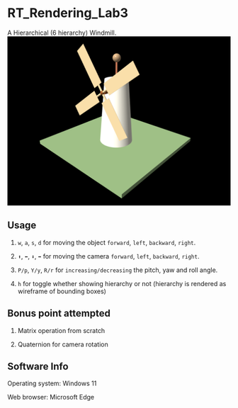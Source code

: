 # RT_Rendering_Lab3
A Hierarchical (6 hierarchy) Windmill.
![preview](image-3.png)

## Usage

1. `w`, `a`, `s`, `d` for moving the object `forward`, `left`, `backward`, `right`.

2. `⬆️`, `⬅️`, `⬇️`, `➡️` for moving the camera `forward`, `left`, `backward`, `right`.

3. `P/p`, `Y/y`, `R/r` for `increasing/decreasing` the pitch, yaw and roll angle. 

4. `h` for toggle whether showing hierarchy or not (hierarchy is rendered as wireframe of bounding boxes)


## Bonus point attempted
1. Matrix operation from scratch

2. Quaternion for camera rotation

## Software Info
Operating system: Windows 11

Web browser: Microsoft Edge